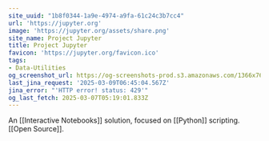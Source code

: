 ```yaml
---
site_uuid: "1b8f0344-1a9e-4974-a9fa-61c24c3b7cc4"
url: 'https://jupyter.org'
image: 'https://jupyter.org/assets/share.png'
site_name: Project Jupyter
title: Project Jupyter
favicon: 'https://jupyter.org/favicon.ico'
tags:
- Data-Utilities
og_screenshot_url: https://og-screenshots-prod.s3.amazonaws.com/1366x768/80/false/a1829811f634d9915047c422949283263533ef7f468f33ecefa85b40de318a14.jpeg
last_jina_request: '2025-03-09T06:45:04.567Z'
jina_error: "'HTTP error! status: 429'"
og_last_fetch: 2025-03-07T05:19:01.833Z
---
```


An [[Interactive Notebooks]] solution, focused on [[Python]] scripting.  [[Open Source]].



